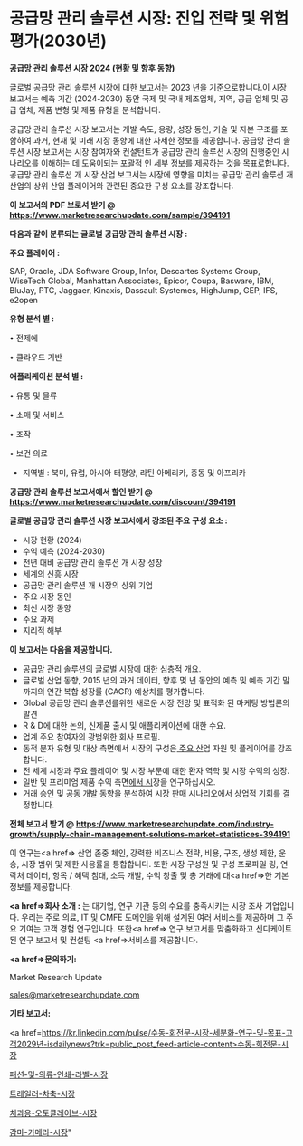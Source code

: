 # 공급망 관리 솔루션 시장: 진입 전략 및 위험 평가(2030년)

<strong>공급망 관리 솔루션 시장 2024 (현황 및 향후 동향)</strong>

글로벌 공급망 관리 솔루션 시장에 대한 보고서는 2023 년을 기준으로합니다.이 시장 보고서는 예측 기간 (2024-2030) 동안 국제 및 국내 제조업체, 지역, 공급 업체 및 공급 업체, 제품 변형 및 제품 유형을 분석합니다.

공급망 관리 솔루션 시장 보고서는 개발 속도, 용량, 성장 동인, 기술 및 자본 구조를 포함하여 과거, 현재 및 미래 시장 동향에 대한 자세한 정보를 제공합니다. 공급망 관리 솔루션 시장 보고서는 시장 참여자와 컨설턴트가 공급망 관리 솔루션 시장의 진행중인 시나리오를 이해하는 데 도움이되는 포괄적 인 세부 정보를 제공하는 것을 목표로합니다. 공급망 관리 솔루션 개 시장 산업 보고서는 시장에 영향을 미치는 공급망 관리 솔루션 개 산업의 상위 산업 플레이어와 관련된 중요한 구성 요소를 강조합니다.



<strong>이 보고서의 PDF 브로셔 받기 @ <a href=https://www.marketresearchupdate.com/sample/394191>https://www.marketresearchupdate.com/sample/394191</a></strong>



<strong>다음과 같이 분류되는 글로벌 공급망 관리 솔루션 시장 :</strong>



<strong>주요 플레이어 :</strong>

SAP, Oracle, JDA Software Group, Infor, Descartes Systems Group, WiseTech Global, Manhattan Associates, Epicor, Coupa, Basware, IBM, BluJay, PTC, Jaggaer, Kinaxis, Dassault Systemes, HighJump, GEP, IFS, e2open



<strong>유형 분석 별 :</strong>

• 전제에

• 클라우드 기반



<strong>애플리케이션 분석 별 :</strong>

• 유통 및 물류

• 소매 및 서비스

• 조작

• 보건 의료

<ul>
  <li>지역별 : 북미, 유럽, 아시아 태평양, 라틴 아메리카, 중동 및 아프리카</li>
</ul>


<strong>공급망 관리 솔루션 보고서에서 할인 받기 @ <a href=https://www.marketresearchupdate.com/discount/394191>https://www.marketresearchupdate.com/discount/394191</a></strong>



<strong>글로벌 공급망 관리 솔루션 시장 보고서에서 강조된 주요 구성 요소 :</strong>
<ul>
  <li>시장 현황 (2024)</li>
  <li>수익 예측 (2024-2030)</li>
  <li>전년 대비 공급망 관리 솔루션 개 시장 성장</li>
  <li>세계의 신흥 시장</li>
  <li>공급망 관리 솔루션 개 시장의 상위 기업</li>
  <li>주요 시장 동인</li>
  <li>최신 시장 동향</li>
  <li>주요 과제</li>
  <li>지리적 해부</li>
</ul>


<strong>이 보고서는 다음을 제공합니다.</strong>
<ul>
  <li>공급망 관리 솔루션의 글로벌 시장에 대한 심층적 개요.</li>
  <li>글로벌 산업 동향, 2015 년의 과거 데이터, 향후 몇 년 동안의 예측 및 예측 기간 말까지의 연간 복합 성장률 (CAGR) 예상치를 평가합니다.</li>
  <li>Global 공급망 관리 솔루션를위한 새로운 시장 전망 및 표적화 된 마케팅 방법론의 발견</li>
  <li>R &amp; D에 대한 논의, 신제품 출시 및 애플리케이션에 대한 수요.</li>
  <li>업계 주요 참여자의 광범위한 회사 프로필.</li>
  <li>동적 분자 유형 및 대상 측면에서 시장의 구성은<a href=> 주요 산</a>업 자원 및 플레이어를 강조합니다.</li>
  <li>전 세계 시장과 주요 플레이어 및 시장 부문에 대한 환자 역학 및 시장 수익의 성장.</li>
  <li>일반 및 프리미엄 제품 수익 측면<a href=>에서 시</a>장을 연구하십시오.</li>
  <li>거래 승인 및 공동 개발 동향을 분석하여 시장 판매 시나리오에서 상업적 기회를 결정합니다.</li>
</ul>



<strong>전체 보고서 받기 @ <a href=https://www.marketresearchupdate.com/industry-growth/supply-chain-management-solutions-market-statistices-394191>https://www.marketresearchupdate.com/industry-growth/supply-chain-management-solutions-market-statistices-394191</a></strong>

이 연구는<a href=> 산업 존중</a> 체인, 강력한 비즈니스 전략, 비용, 구조, 생성 제한, 운송, 시장 범위 및 제한 사용률을 통합합니다. 또한 시장 구성원 및 구성 프로파일 링, 연락처 데이터, 항목 / 혜택 침대, 소득 개발, 수익 창출 및 총 거래에 대<a href=>한 기본 </a>정보를 제공합니다.



<strong><a href=>회사 소</a>개 :</strong>
는 대기업, 연구 기관 등의 수요를 충족시키는 시장 조사 기업입니다. 우리는 주로 의료, IT 및 CMFE 도메인을 위해 설계된 여러 서비스를 제공하며 그 주요 기여는 고객 경험 연구입니다. 또한<a href=> 연구 보</a>고서를 맞춤화하고 신디케이트 된 연구 보고서 및 컨설팅 <a href=>서비스</a>를 제공합니다.



<strong><a href=>문의하기:</a></strong>

Market Research Update

sales@marketresearchupdate.com



<strong>기타 보고서:</strong>

<a href=https://kr.linkedin.com/pulse/수동-회전문-시장-세분화-연구-및-목표-고객2029년-isdailynews?trk=public_post_feed-article-content>수동-회전문-시장</a>

<a href=https://www.linkedin.com/pulse/패션-및-의류-인쇄-라벨-시장-세분화-연구-목표-고객2029년-survey-spotlight-pro-24-analysis/>패션-및-의류-인쇄-라벨-시장</a>

<a href=https://www.linkedin.com/pulse/트레일러-차축-시장-동향-및-성장-전망-trend-tracking-tips-360-analysis-5mvof/>트레일러-차축-시장</a>

<a href=https://www.linkedin.com/pulse/치과용-오토클레이브-시장-경쟁-분석-및-성장-잠재력-2029-ky2hf/>치과용-오토클레이브-시장</a>

<a href=https://www.linkedin.com/pulse/감마-카메라-시장-진입-전략-및-위험-평가2030년-consumer-connection-compendium-ana-ebgdc/>감마-카메라-시장</a>"
